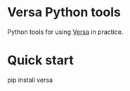 # Versa Python tools

Python tools for using [Versa](https://github.com/uogbuji/versa/blob/master/README.md) in practice.

# Quick start

pip install versa

